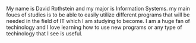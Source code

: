 My name is David Rothstein and my major is Information Systems. my main foucs of studies is to be able to easily utilize different programs that will be needed in the field of IT which I am studying to become.
I am a huge fan of techinology and I love learning how to use new programs or any type of techinology that I see is useful.
